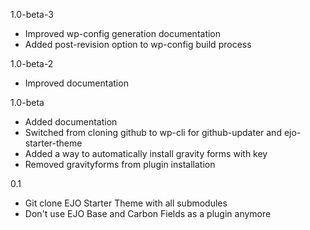 1.0-beta-3
- Improved wp-config generation documentation
- Added post-revision option to wp-config build process

1.0-beta-2
- Improved documentation

1.0-beta
- Added documentation
- Switched from cloning github to wp-cli for github-updater and ejo-starter-theme
- Added a way to automatically install gravity forms with key
- Removed gravityforms from plugin installation

0.1
- Git clone EJO Starter Theme with all submodules
- Don't use EJO Base and Carbon Fields as a plugin anymore